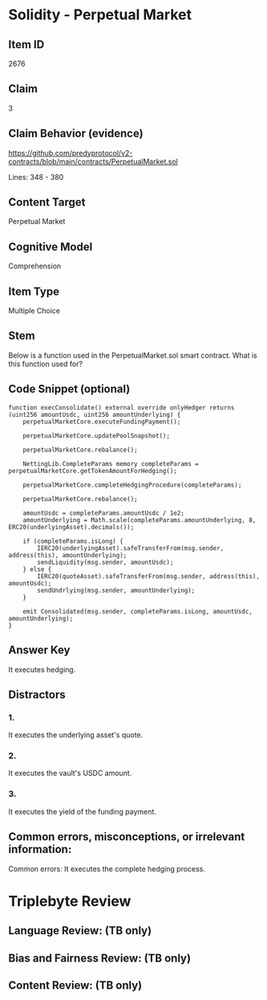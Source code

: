 # Solidity - Perpetual Market

## Item ID
2676

## Claim
3

## Claim Behavior (evidence)
https://github.com/predyprotocol/v2-contracts/blob/main/contracts/PerpetualMarket.sol

Lines: 348 - 380

## Content Target
Perpetual Market

## Cognitive Model
Comprehension

## Item Type
Multiple Choice

## Stem
Below is a function used in the PerpetualMarket.sol smart contract. What is this function used for?

## Code Snippet (optional)
```solidity
function execConsolidate() external override onlyHedger returns (uint256 amountUsdc, uint256 amountUnderlying) {
    perpetualMarketCore.executeFundingPayment();

    perpetualMarketCore.updatePoolSnapshot();

    perpetualMarketCore.rebalance();

    NettingLib.CompleteParams memory completeParams = perpetualMarketCore.getTokenAmountForHedging();

    perpetualMarketCore.completeHedgingProcedure(completeParams);

    perpetualMarketCore.rebalance();

    amountUsdc = completeParams.amountUsdc / 1e2;
    amountUnderlying = Math.scale(completeParams.amountUnderlying, 8, ERC20(underlyingAsset).decimals());

    if (completeParams.isLong) {
        IERC20(underlyingAsset).safeTransferFrom(msg.sender, address(this), amountUnderlying);
        sendLiquidity(msg.sender, amountUsdc);
    } else {
        IERC20(quoteAsset).safeTransferFrom(msg.sender, address(this), amountUsdc);
        sendUndrlying(msg.sender, amountUnderlying);
    }

    emit Consolidated(msg.sender, completeParams.isLong, amountUsdc, amountUnderlying);
}
```

## Answer Key
It executes hedging.

## Distractors
### 1.
It executes the underlying asset's quote.

### 2.
It executes the vault's USDC amount.

### 3.
It executes the yield of the funding payment.

## Common errors, misconceptions, or irrelevant information:
Common errors: 
It executes the complete hedging process.

# Triplebyte Review

## Language Review: (TB only)

## Bias and Fairness Review: (TB only)

## Content Review: (TB only)
